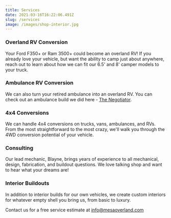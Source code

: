 ```yaml
---
title: Services
date: 2021-03-16T16:22:06.491Z
slug: /services
image: /images/shop-interior.jpg
---
```


### Overland RV Conversion

Your Ford F350+ or Ram 3500+ could become an overland RV! If you already love your vehicle, but want the ability to camp just about anywhere, reach out to learn about how we can fit our 6.5' and 8' camper models to your truck.

### Ambulance RV Conversion

We can also turn your retired ambulance into an overland RV. You can check out an ambulance build we did here - [The Negotiator](builds/thenegotiator).

### 4x4 Conversions

We can handle 4x4 conversions on trucks, vans, ambulances, and RVs. From the most straightforward to the most crazy, we'll walk you through the 4WD conversion potential of your vehicle.

### Consulting

Our lead mechanic, Blayne, brings years of experience to all mechanical, design, fabrication, and buildout questions. We love talking shop and want to hear what your dreams are!

### Interior Buildouts

In addition to interior builds for our own vehicles, we create custom interiors for whatever empty shell you bring us, from basic to luxury.

Contact us for a free service estimate at info@mesaoverland.com
